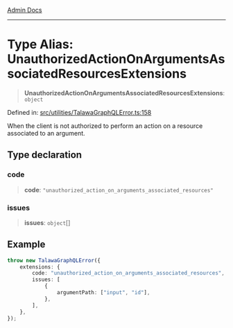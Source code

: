 [Admin Docs](/)

***

# Type Alias: UnauthorizedActionOnArgumentsAssociatedResourcesExtensions

> **UnauthorizedActionOnArgumentsAssociatedResourcesExtensions**: `object`

Defined in: [src/utilities/TalawaGraphQLError.ts:158](https://github.com/Suyash878/talawa-api/blob/0d5834ec7c0ad3d008c3a8e58fbf32c7824b9122/src/utilities/TalawaGraphQLError.ts#L158)

When the client is not authorized to perform an action on a resource associated to an argument.

## Type declaration

### code

> **code**: `"unauthorized_action_on_arguments_associated_resources"`

### issues

> **issues**: `object`[]

## Example

```ts
throw new TalawaGraphQLError({
	extensions: {
		code: "unauthorized_action_on_arguments_associated_resources",
		issues: [
			{
				argumentPath: ["input", "id"],
			},
		],
	},
});
```

